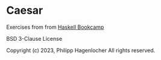 # Caesar

Exercises from from [Haskell Bookcamp](https://livebook.manning.com/book/haskell-bookcamp/)

BSD 3-Clause License

Copyright (c) 2023, Philipp Hagenlocher
All rights reserved.
